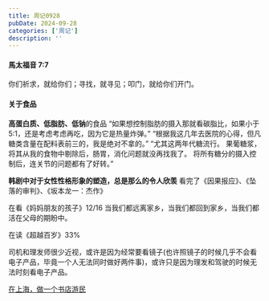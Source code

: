 ```yaml
---
title: 周记0928
pubDate: 2024-09-28
categories: ['周记']
description: ''
---
```

#### 馬太福音 7:7
你们祈求，就给你们；寻找，就寻见；叩门，就给你们开门。

#### 关于食品
**高蛋白质、低脂肪、低钠**的食品
“如果想控制脂肪的摄入那就看碳脂比，如果小于5:1，还是考虑考虑再吃，因为它是热量炸弹。”
“根据我这几年去医院的心得，但凡糖类含量在配料表前三的，我是绝对不拿的。”
“尤其这两年代糖流行。 果葡糖浆，将其从我的食物中剔除后，肠胃，消化问题就没再找我了。 将所有糖分的摄入控制后，连关节的问题都有了好转。”



**韩剧中对于女性性格形象的塑造，总是那么的令人欣羡**
看完了《因果报应》、《坠落的审判》、《坂本龙一：杰作》

在看《妈妈朋友的孩子》12/16
当我们都远离家乡，当我们都回到家乡，当我们都活在父母的期盼中。

在读《超越百岁》33%


司机和理发师很少近视，或许是因为经常要看镜子(也许照镜子的时候几乎不会看电子产品，毕竟一个人无法同时做好两件事)，或许只是因为理发和驾驶的时候无法时刻看电子产品。


[在上海，做一个书店游民](https://sspai.com/post/90123"复旦经世书局,库布里克书店,光的空间书店,乐开书店")